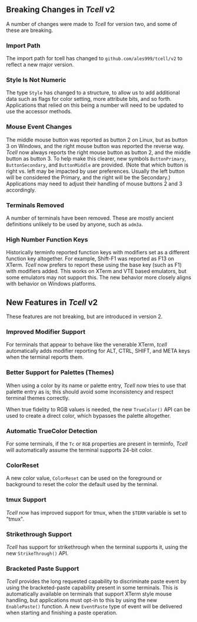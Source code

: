 ## Breaking Changes in _Tcell_ v2

A number of changes were made to _Tcell_ for version two, and some of these are breaking.

### Import Path

The import path for tcell has changed to `github.com/ales999/tcell/v2` to reflect a new major version.

### Style Is Not Numeric

The type `Style` has changed to a structure, to allow us to add additional data such as flags for color setting,
more attribute bits, and so forth.
Applications that relied on this being a number will need to be updated to use the accessor methods.

### Mouse Event Changes

The middle mouse button was reported as button 2 on Linux, but as button 3 on Windows,
and the right mouse button was reported the reverse way.
_Tcell_ now always reports the right mouse button as button 2, and the middle button as button 3.
To help make this clearer, new symbols `ButtonPrimary`, `ButtonSecondary`, and
`ButtonMiddle` are provided.
(Note that which button is right vs. left may be impacted by user preferences.
Usually the left button will be considered the Primary, and the right will be the Secondary.)
Applications may need to adjust their handling of mouse buttons 2 and 3 accordingly.

### Terminals Removed

A number of terminals have been removed.
These are mostly ancient definitions unlikely to be used by anyone, such as `adm3a`.

### High Number Function Keys

Historically terminfo reported function keys with modifiers set as a different
function key altogether.  For example, Shift-F1 was reported as F13 on XTerm.
_Tcell_ now prefers to report these using the base key (such as F1) with modifiers added.
This works on XTerm and VTE based emulators, but some emulators may not support this.
The new behavior more closely aligns with behavior on Windows platforms.

## New Features in _Tcell_ v2

These features are not breaking, but are introduced in version 2.

### Improved Modifier Support

For terminals that appear to behave like the venerable XTerm, _tcell_
automatically adds modifier reporting for ALT, CTRL, SHIFT, and META keys
when the terminal reports them.

### Better Support for Palettes (Themes)

When using a color by its name or palette entry, _Tcell_ now tries to
use that palette entry as is; this should avoid some inconsistency and respect
terminal themes correctly.

When true fidelity to RGB values is needed, the new `TrueColor()` API can be used
to create a direct color, which bypasses the palette altogether.

### Automatic TrueColor Detection

For some terminals, if the `Tc` or `RGB` properties are present in terminfo,
_Tcell_ will automatically assume the terminal supports 24-bit color.

### ColorReset

A new color value, `ColorReset` can be used on the foreground or background
to reset the color the default used by the terminal.

### tmux Support

_Tcell_ now has improved support for tmux, when the `$TERM` variable is set to "tmux".

### Strikethrough Support

_Tcell_ has support for strikethrough when the terminal supports it, using the new `StrikeThrough()` API.

### Bracketed Paste Support

_Tcell_ provides the long requested capability to discriminate paste event by using the
bracketed-paste capability present in some terminals.  This is automatically available on
terminals that support XTerm style mouse handling, but applications must opt-in to this
by using the new `EnablePaste()` function.  A new `EventPaste` type of event will be
delivered when starting and finishing a paste operation.